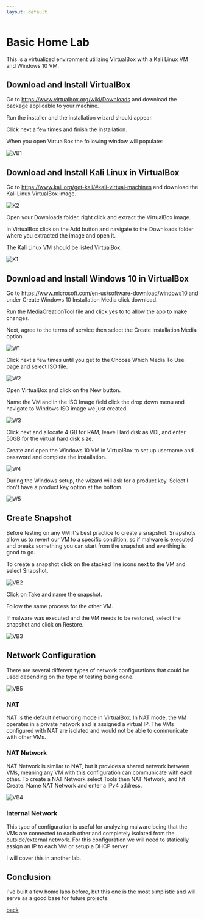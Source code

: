 ```yaml
---
layout: default
---
```


# Basic Home Lab

This is a virtualized environment utilizing VirtualBox with a Kali Linux VM and Windows 10 VM.


## Download and Install VirtualBox

Go to https://www.virtualbox.org/wiki/Downloads and download the package applicable to your machine. 

Run the installer and the installation wizard should appear. 

Click next a few times and finish the installation. 

When you open VirtualBox the following window will populate:

![VB1](VB1.PNG)

## Download and Install Kali Linux in VirtualBox

Go to https://www.kali.org/get-kali/#kali-virtual-machines and download the Kali Linux VirtualBox image.

![K2](K2.PNG)

Open your Downloads folder, right click and extract the VirtualBox image. 

In VirtualBox click on the Add button and navigate to the Downloads folder where you extracted the image and open it. 

The Kali Linux VM should be listed VirtualBox.

![K1](K1.PNG)

## Download and Install Windows 10 in VirtualBox

Go to https://www.microsoft.com/en-us/software-download/windows10 and under Create Windows 10 Installation Media click download.

Run the MediaCreationTool file and click yes to to allow the app to make changes.

Next, agree to the terms of service then select the Create Installation Media option. 

![W1](W1.PNG)

Click next a few times until you get to the Choose Which Media To Use page and select ISO file.

![W2](W2.PNG)

Open VirtualBox and click on the New button. 

Name the VM and in the ISO Image field click the drop down menu and navigate to Windows ISO image we just created.

![W3](W3.PNG)

Click next and allocate 4 GB for RAM, leave Hard disk as VDI, and enter 50GB for the virtual hard disk size.

Create and open the Windows 10 VM in VirtualBox to set up username and password and complete the installation.

![W4](W4.PNG)

During the Windows setup, the wizard will ask for a product key. Select I don't have a product key option at the bottom.

![W5](W5.PNG)

## Create Snapshot

Before testing on any VM it's best practice to create a snapshot. Snapshots allow us to revert our VM to a specific condition, so if malware is executed and breaks something you can start from the snapshot and everthing is good to go. 

To create a snapshot click on the stacked line icons next to the VM and select Snapshot.

![VB2](VB2.PNG)

Click on Take and name the snapshot.

Follow the same process for the other VM.

If malware was executed and the VM needs to be restored, select the snapshot and click on Restore.

![VB3](VB3.PNG)

## Network Configuration

There are several different types of network configurations that could be used depending on the type of testing being done.

![VB5](/Images/VB5.png)

### NAT

NAT is the default networking mode in VirtualBox. In NAT mode, the VM operates in a private network and is assigned a virtual IP. The VMs configured with NAT are isolated and would not be able to communicate with other VMs.

### NAT Network

NAT Network is similar to NAT, but it provides a shared network between VMs, meaning any VM with this configuration can communicate with each other. To create a NAT Network select Tools then NAT Network, and hit Create. Name NAT Network and enter a IPv4 address.

![VB4](/Images/VB4.PNG)

### Internal Network 

This type of configuration is useful for analyzing malware being that the VMs are connected to each other and completely isolated from the outside/external network. For this configuration we will need to statically assign an IP to each VM or setup a DHCP server. 

I will cover this in another lab. 

## Conclusion 

I've built a few home labs before, but this one is the most simplistic and will serve as a good base for future projects. 



[back](./)
